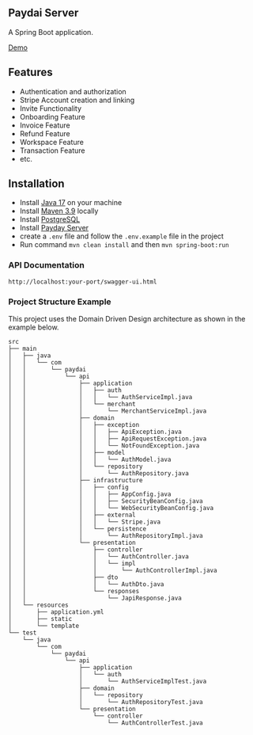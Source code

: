 ## Paydai Server

A Spring Boot application.

[Demo](http://api.itspaydai.com/swagger-ui/index.html)

## Features
- Authentication and authorization
- Stripe Account creation and linking
- Invite Functionality
- Onboarding Feature
- Invoice Feature
- Refund Feature
- Workspace Feature
- Transaction Feature
- etc.

## Installation
- Install [Java 17](https://www.oracle.com/ng/java/technologies/downloads/) on your machine
- Install [Maven 3.9](https://maven.apache.org/download.cgi) locally
- Install [PostgreSQL](https://www.enterprisedb.com/)
- Install [Payday Server](https://github.com/paydai-tech/backend.git)
- create a ```.env``` file and follow the ```.env.example``` file in the project
- Run command ```mvn clean install``` and then ```mvn spring-boot:run```

### API Documentation
```http://localhost:your-port/swagger-ui.html```


### Project Structure Example

This project uses the Domain Driven Design architecture as shown in the example below.

```
src
├── main
│   ├── java
│   │   └── com
│   │       └── paydai
│   │           └── api
│   │               ├── application
│   │               │   ├── auth
│   │               │   │   └── AuthServiceImpl.java
│   │               │   └── merchant
│   │               │       └── MerchantServiceImpl.java
│   │               ├── domain
│   │               │   ├── exception
│   │               │   │   ├── ApiException.java
│   │               │   │   ├── ApiRequestException.java
│   │               │   │   └── NotFoundException.java
│   │               │   ├── model
│   │               │   │   └── AuthModel.java
│   │               │   └── repository
│   │               │       └── AuthRepository.java
│   │               ├── infrastructure
│   │               │   ├── config
│   │               │   │   ├── AppConfig.java
│   │               │   │   ├── SecurityBeanConfig.java
│   │               │   │   └── WebSecurityBeanConfig.java
│   │               │   ├── external
│   │               │   │   └── Stripe.java
│   │               │   └── persistence
│   │               │       └── AuthRepositoryImpl.java
│   │               └── presentation
│   │                   ├── controller
│   │                   │   └── AuthController.java
│   │                   │   └── impl
│   │                   │       └── AuthControllerImpl.java
│   │                   ├── dto
│   │                   │   └── AuthDto.java
│   │                   └── responses
│   │                       └── JapiResponse.java
│   └── resources
│       ├── application.yml
│       ├── static
│       └── template
└── test
    └── java
        └── com
            └── paydai
                └── api
                    ├── application
                    │   └── auth
                    │       └── AuthServiceImplTest.java
                    ├── domain
                    │   └── repository
                    │       └── AuthRepositoryTest.java
                    └── presentation
                        └── controller
                            └── AuthControllerTest.java


```